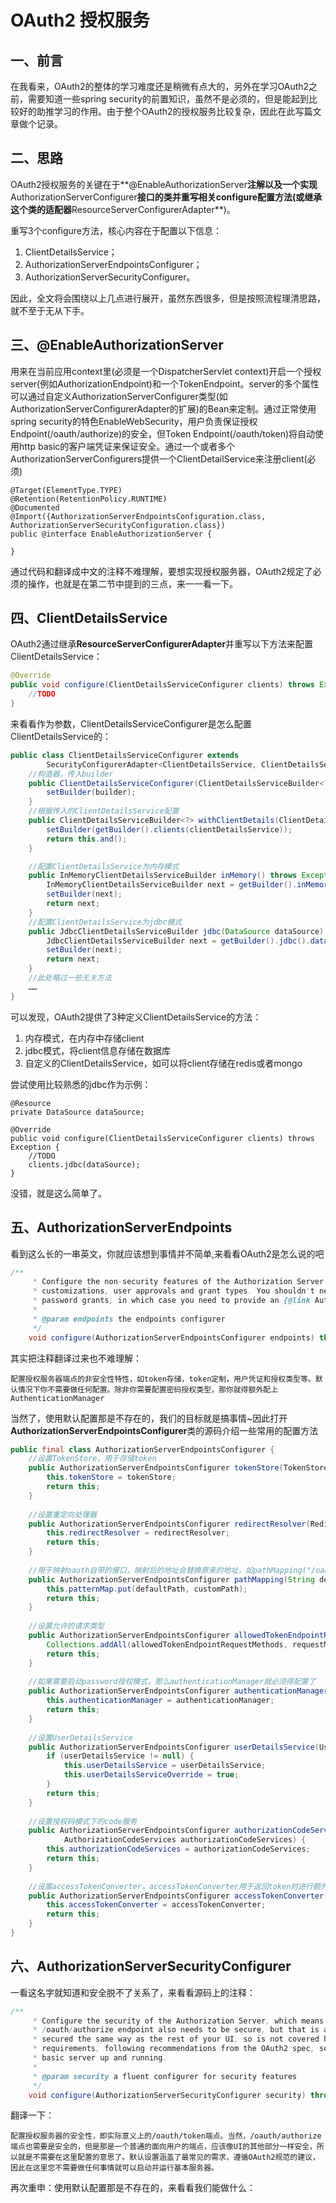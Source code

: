 # OAuth2 授权服务

## 一、前言

在我看来，OAuth2的整体的学习难度还是稍微有点大的，另外在学习OAuth2之前，需要知道一些spring security的前置知识，虽然不是必须的，但是能起到比较好的助推学习的作用。由于整个OAuth2的授权服务比较复杂，因此在此写篇文章做个记录。



## 二、思路

OAuth2授权服务的关键在于**@EnableAuthorizationServer**注解以及一个实现**AuthorizationServerConfigurer**接口的类并重写相关configure配置方法(或继承这个类的适配器**ResourceServerConfigurerAdapter**)。

重写3个configure方法，核心内容在于配置以下信息：

1. ClientDetailsService；
2. AuthorizationServerEndpointsConfigurer；
3. AuthorizationServerSecurityConfigurer。

因此，全文将会围绕以上几点进行展开，虽然东西很多，但是按照流程理清思路，就不至于无从下手。



## 三、@EnableAuthorizationServer

用来在当前应用context里(必须是一个DispatcherServlet context)开启一个授权server(例如AuthorizationEndpoint)和一个TokenEndpoint。server的多个属性可以通过自定义AuthorizationServerConfigurer类型(如AuthorizationServerConfigurerAdapter的扩展)的Bean来定制。通过正常使用spring security的特色EnableWebSecurity，用户负责保证授权Endpoint(/oauth/authorize)的安全，但Token Endpoint(/oauth/token)将自动使用http basic的客户端凭证来保证安全。通过一个或者多个AuthorizationServerConfigurers提供一个ClientDetailService来注册client(必须)

```
@Target(ElementType.TYPE)
@Retention(RetentionPolicy.RUNTIME)
@Documented
@Import({AuthorizationServerEndpointsConfiguration.class, AuthorizationServerSecurityConfiguration.class})
public @interface EnableAuthorizationServer {

}
```

通过代码和翻译成中文的注释不难理解，要想实现授权服务器，OAuth2规定了必须的操作，也就是在第二节中提到的三点，来一一看一下。



## 四、ClientDetailsService

OAuth2通过继承**ResourceServerConfigurerAdapter**并重写以下方法来配置ClientDetailsService：

```java
@Override
public void configure(ClientDetailsServiceConfigurer clients) throws Exception {
    //TODO
}
```

来看看作为参数，ClientDetailsServiceConfigurer是怎么配置ClientDetailsService的：

```java
public class ClientDetailsServiceConfigurer extends
		SecurityConfigurerAdapter<ClientDetailsService, ClientDetailsServiceBuilder<?>> {
	//构造器，传入builder
	public ClientDetailsServiceConfigurer(ClientDetailsServiceBuilder<?> builder) {
		setBuilder(builder);
	}
	//根据传入的ClientDetailsService配置
	public ClientDetailsServiceBuilder<?> withClientDetails(ClientDetailsService clientDetailsService) throws Exception {
		setBuilder(getBuilder().clients(clientDetailsService));
		return this.and();
	}

    //配置ClientDetailsService为内存模式
	public InMemoryClientDetailsServiceBuilder inMemory() throws Exception {
		InMemoryClientDetailsServiceBuilder next = getBuilder().inMemory();
		setBuilder(next);
		return next;
	}
    //配置ClientDetailsService为jdbc模式
	public JdbcClientDetailsServiceBuilder jdbc(DataSource dataSource) throws Exception {
		JdbcClientDetailsServiceBuilder next = getBuilder().jdbc().dataSource(dataSource);
		setBuilder(next);
		return next;
	}
    //此处略过一些无关方法
    ……
}
```

可以发现，OAuth2提供了3种定义ClientDetailsService的方法：

1. 内存模式，在内存中存储client
2. jdbc模式，将client信息存储在数据库
3. 自定义的ClientDetailsService，如可以将client存储在redis或者mongo

尝试使用比较熟悉的jdbc作为示例：

```
@Resource
private DataSource dataSource;

@Override
public void configure(ClientDetailsServiceConfigurer clients) throws Exception {
    //TODO
    clients.jdbc(dataSource);
}
```

没错，就是这么简单了。



## 五、AuthorizationServerEndpoints

看到这么长的一串英文，你就应该想到事情并不简单,来看看OAuth2是怎么说的吧

```java
/**
	 * Configure the non-security features of the Authorization Server endpoints, like token store, token
	 * customizations, user approvals and grant types. You shouldn't need to do anything by default, unless you need
	 * password grants, in which case you need to provide an {@link AuthenticationManager}.
	 * 
	 * @param endpoints the endpoints configurer
	 */
	void configure(AuthorizationServerEndpointsConfigurer endpoints) throws Exception;
```

其实把注释翻译过来也不难理解：

```
配置授权服务器端点的非安全性特性，如token存储，token定制，用户凭证和授权类型等。默认情况下你不需要做任何配置。除非你需要配置密码授权类型，那你就得额外配上AuthenticationManager
```

当然了，使用默认配置那是不存在的，我们的目标就是搞事情~因此打开**AuthorizationServerEndpointsConfigurer**类的源码介绍一些常用的配置方法

```java
public final class AuthorizationServerEndpointsConfigurer {
    //设置TokenStore，用于存储token
	public AuthorizationServerEndpointsConfigurer tokenStore(TokenStore tokenStore) {
		this.tokenStore = tokenStore;
		return this;
	}
    
    //设置重定向处理器
    public AuthorizationServerEndpointsConfigurer redirectResolver(RedirectResolver redirectResolver) {
		this.redirectResolver = redirectResolver;
		return this;
	}
    
    //用于映射oauth自带的接口，映射后的地址会替换原来的地址，如pathMapping("/oauth/check_token", "/oauth/haha")
    public AuthorizationServerEndpointsConfigurer pathMapping(String defaultPath, String customPath) {
		this.patternMap.put(defaultPath, customPath);
		return this;
	}
    
    //设置允许的请求类型
    public AuthorizationServerEndpointsConfigurer allowedTokenEndpointRequestMethods(HttpMethod... requestMethods) {
		Collections.addAll(allowedTokenEndpointRequestMethods, requestMethods);
		return this;
	}
    
    //如果需要启动password授权模式，那么authenticationManager就必须得配置了
    public AuthorizationServerEndpointsConfigurer authenticationManager(AuthenticationManager authenticationManager) {
		this.authenticationManager = authenticationManager;
		return this;
	}
    
    //设置UserDetailsService
    public AuthorizationServerEndpointsConfigurer userDetailsService(UserDetailsService userDetailsService) {
		if (userDetailsService != null) {
			this.userDetailsService = userDetailsService;
			this.userDetailsServiceOverride = true;
		}
		return this;
	}
    
    //设置授权码模式下的code服务
    public AuthorizationServerEndpointsConfigurer authorizationCodeServices(
			AuthorizationCodeServices authorizationCodeServices) {
		this.authorizationCodeServices = authorizationCodeServices;
		return this;
	}
    
    //设置accessTokenConverter，accessTokenConverter用于返回token时进行额外的操作，如额外返回一些自定义的字段
    public AuthorizationServerEndpointsConfigurer accessTokenConverter(AccessTokenConverter accessTokenConverter) {
		this.accessTokenConverter = accessTokenConverter;
		return this;
	}
}
```



## 六、AuthorizationServerSecurityConfigurer

一看这名字就知道和安全脱不了关系了，来看看源码上的注释：

```java
/**
	 * Configure the security of the Authorization Server, which means in practical terms the /oauth/token endpoint. The
	 * /oauth/authorize endpoint also needs to be secure, but that is a normal user-facing endpoint and should be
	 * secured the same way as the rest of your UI, so is not covered here. The default settings cover the most common
	 * requirements, following recommendations from the OAuth2 spec, so you don't need to do anything here to get a
	 * basic server up and running.
	 * 
	 * @param security a fluent configurer for security features
	 */
	void configure(AuthorizationServerSecurityConfigurer security) throws Exception;

```

翻译一下：

```
配置授权服务器的安全性，即实际意义上的/oauth/token端点。当然，/oauth/authorize端点也需要是安全的，但是那是一个普通的面向用户的端点，应该像UI的其他部分一样安全，所以就是不需要在这里配置的意思了。默认设置涵盖了最常见的需求，遵循OAuth2规范的建议，因此在这里您不需要做任何事情就可以启动并运行基本服务器。
```

再次重申：使用默认配置那是不存在的，来看看我们能做什么：





